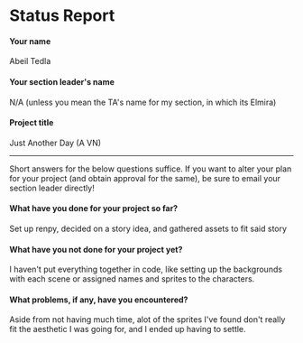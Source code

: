 # Status Report

#### Your name

Abeil Tedla

#### Your section leader's name

N/A (unless you mean the TA's name for my section, in which its Elmira)

#### Project title

Just Another Day (A VN)

***

Short answers for the below questions suffice. If you want to alter your plan for your project (and obtain approval for the same), be sure to email your section leader directly!

#### What have you done for your project so far?

Set up renpy, decided on a story idea, and gathered assets to fit said story

#### What have you not done for your project yet?

I haven't put everything together in code, like setting up the backgrounds with each scene or assigned names and sprites to the characters. 

#### What problems, if any, have you encountered?

Aside from not having much time, alot of the sprites I've found don't really fit the aesthetic I was going for, and I ended up having to settle. 
